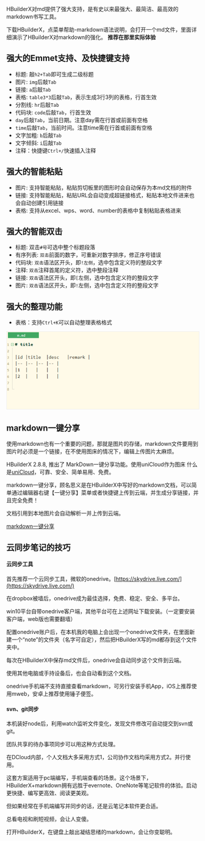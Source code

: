 HBuilderX对md提供了强大支持，是有史以来最强大、最简洁、最高效的markdown书写工具。

下载HBuilderX，点菜单帮助-markdown语法说明，会打开一个md文件，里面详细演示了HBuilderX对markdown的强化。
**推荐在那里实际体验**

## 强大的Emmet支持、及快捷键支持

- 标题:  敲`h2+Tab`即可生成二级标题
- 图片: `img`后敲`Tab`
- 链接: `a`后敲`Tab`
- 表格: `table3*3`后敲`Tab`，表示生成3行3列的表格，行首生效
- 分割线: `hr`后敲`Tab`
- 代码块: `code`后敲`Tab`，行首生效
- `day`后敲`Tab`，当前日期。注意day需在行首或前面有空格
- `time`后敲`Tab`，当前时间。注意time需在行首或前面有空格
- 文字加粗: `b`后敲`Tab`
- 文字倾斜: `i`后敲`Tab`
- 注释：快捷键`Ctrl+/`快速插入注释

## 强大的智能粘贴

- 图片: 支持智能粘贴，粘贴剪切板里的图形时会自动保存为本md文档的附件
- 链接: 支持智能粘贴，粘贴URL会自动变成超链接格式，粘贴本地文件进来也会自动创建引用链接
- 表格: 支持从excel、wps、word、number的表格中复制粘贴表格进来

## 强大的智能双击

- 标题: 双击`#号`可选中整个标题段落
- 有序列表: `双击`前面的数字，可重新对数字排序，修正序号错误
- 代码块: `双击`语法区开头，即`!左侧`，选中包含定义符的整段文字
- 注释: `双击`注释首尾的定义符，选中整段注释
- 链接: `双击`语法区开头，即`[`左侧，选中包含定义符的整段文字
- 图片: `双击`语法区开头，即`!`左侧，选中包含定义符的整段文字

## 强大的整理功能

- 表格：支持`Ctrl+K`可以自动整理表格格式

<img src="/static/snapshots/tutorial/markdown_table_format.gif" style="border: 1px solid #eee;"/>

## markdown一键分享

使用markdown也有一个重要的问题，那就是图片的存储，markdown文件要用到图片时必须是一个链接，在不使用图床的情况下，编辑上传图片太麻烦。

HBuilderX 2.8.8,  推出了 MarkDown一键分享功能。使用uniCloud作为图床 什么是[uniCloud](https://uniapp.dcloud.io/uniCloud/README)，可靠、安全、简单易用、免费。

markdown一键分享，顾名思义是在HBuilderX中写好的markdown文档，可以简单通过编辑器右键【一键分享】菜单或者快捷键上传到云端，并生成分享链接，并且完全免费！

文档引用到本地图片会自动解析一并上传到云端。

[markdown一键分享](/Tutorial/extension/markdown_share)

## 云同步笔记的技巧

#### 云同步工具

首先推荐一个云同步工具，微软的onedrive。[https://skydrive.live.com/](https://skydrive.live.com/)

在dropbox被墙后，onedrive成为最佳选择，免费、稳定、安全、多平台。

win10平台自带onedrive客户端，其他平台可在上述网址下载安装。（一定要安装客户端，web版也需要翻墙）

配置onedrive账户后，在本机我的电脑上会出现一个onedrive文件夹，在里面新建一个“note”的文件夹（名字可自定），然后把HBuilderX写的md都存到这个文件夹中。

每次在HBuilderX中保存md文件后，onedrive会自动同步这个文件到云端。

使用其他电脑或手持设备后，也会自动看到这个文档。

onedrive手机端不支持直接查看markdown，可另行安装手机App，iOS上推荐使用mweb，安卓上推荐使用锤子便签。


#### svn、git同步

本机装好node后，利用watch监听文件变化，发现文件修改可自动提交到svn或git。

团队共享的待办事项同步可以用这种方式处理。

在DCloud内部，个人文档大多采用方式1，公司协作文档均采用方式2。并行使用。

这套方案适用于pc端编写，手机端查看的场景。这个场景下，HBuilderX+markdown拥有远胜于evernote、OneNote等笔记软件的体验。启动更快捷、编写更高效、阅读更美观。

但如果经常在手机端编写并同步的话，还是云笔记本软件更合适。

总看电视和刷短视频，会让人变傻。

打开HBuilderX，在键盘上敲出凝结思绪的markdown，会让你变聪明。
